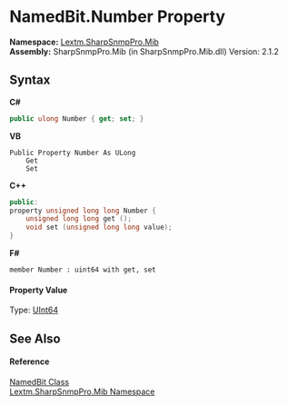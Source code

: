 # NamedBit.Number Property 
 

**Namespace:**&nbsp;<a href="N_Lextm_SharpSnmpPro_Mib">Lextm.SharpSnmpPro.Mib</a><br />**Assembly:**&nbsp;SharpSnmpPro.Mib (in SharpSnmpPro.Mib.dll) Version: 2.1.2

## Syntax

**C#**<br />
``` C#
public ulong Number { get; set; }
```

**VB**<br />
``` VB
Public Property Number As ULong
	Get
	Set
```

**C++**<br />
``` C++
public:
property unsigned long long Number {
	unsigned long long get ();
	void set (unsigned long long value);
}
```

**F#**<br />
``` F#
member Number : uint64 with get, set

```


#### Property Value
Type: <a href="https://docs.microsoft.com/dotnet/api/system.uint64" target="_blank" rel="noopener noreferrer">UInt64</a>

## See Also


#### Reference
<a href="T_Lextm_SharpSnmpPro_Mib_NamedBit">NamedBit Class</a><br /><a href="N_Lextm_SharpSnmpPro_Mib">Lextm.SharpSnmpPro.Mib Namespace</a><br />